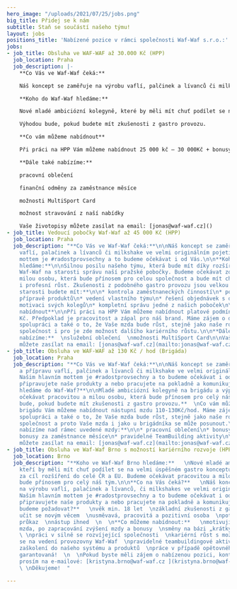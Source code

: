 ```yaml
---
hero_image: "/uploads/2021/07/25/jobs.png"
big_title: Přidej se k nám
subtitle: Staň se součástí našeho týmu!
layout: jobs
positions_title: 'Nabízené pozice v rámci společnosti Waf-Waf s.r.o.:'
jobs:
- job_title: Obsluha ve WAF-WAF až 30.000 Kč (HPP)
  job_location: Praha
  job_description: |-
    **Co Vás ve Waf-Waf čeká:**

    Náš koncept se zaměřuje na výrobu vaflí, palčinek a lívanců či milkshake ve velmi originálním pojetí. Našim hlavním mottem je #radostprovsechny a to budeme očekávat i od Vás. Ať už připravujete naše produkty a nebo pracujete na pokladně a komunikujete se zákazníky.

    **Koho do Waf-Waf hledáme:**

    Nové mladé ambiciózní kolegyně, které by měli mít chuť podílet se na velmi úspěšném gastro konceptu, který má za cíl rozšíření do celé ČR a EU. Budeme očekávat pracovitou a milou osobu, která bude přínosem pro celý náš tým.

    Výhodou bude, pokud budete mít zkušenosti z gastro provozu.

    **Co vám můžeme nabídnout**

    Při práci na HPP Vám můžeme nabídnout 25 000 kč – 30 000Kč + bonusy za plnění. Máme zájem o dlouhodobou spolupráci a také o to, že Vaše mzda bude růst, stejně jako naše rozšiřující se společnost.

    **Dále také nabízíme:**

    pracovní oblečení

    finanční odměny za zaměstnance měsíce

    možnosti MultiSport Card

    možnost stravování z naší nabídky

    Vaše životopisy můžete zasílat na email: [jonas@waf-waf.cz]()
- job_title: Vedoucí pobočky Waf-Waf až 45 000 Kč (HPP)
  job_location: Praha
  job_description: "**Co Vás ve Waf-Waf čeká:**\n\nNáš koncept se zaměřuje na výrobu
    vaflí, palačinek a lívanců či milkshake ve velmi originálním pojetí. Našim hlavním
    mottem je #radostprovsechny a to budeme očekávat i od Vás.\n\n**Koho do Waf-Waf
    hledáme:**\n\nSilnou posilu našeho týmu, která bude mít díky rozšíření konceptu
    Waf-Waf na starosti správu naší pražské pobočky. Budeme očekávat zodpovědnou a
    milou osobu, která bude přínosem pro celou společnost a bude mít chuť na osobní
    i profesní růst. Zkušenosti z podobného gastro provozu jsou velkou výhodou.\n\n**Na
    starosti budete mít:**\n\n* kontrola zaměstnaneckých činností\n* podílení se na
    přípravě produktů\n* vedení vlastního týmu\n* řešení objednávek s dodavateli\n*
    motivaci svých kolegů\n* kompletní správu jedné z našich poboček\n\n**Co vám můžeme
    nabídnout**\n\nPři práci na HPP Vám můžeme nabídnout platové podmínky až 45 000
    Kč. Předpoklad je pracovitost a zápal pro náš brand. Máme zájem o dlouhodobou
    spolupráci a také o to, že Vaše mzda bude růst, stejně jako naše rozšiřující se
    společnost i pro je zde možnost dalšího kariérního růstu.\n\n**Dále také po zapracování
    nabízíme:**  \nslužební oblečení  \nmožnosti MultiSport Card\n\nVaše životopisy
    můžete zasílat na email: [jonas@waf-waf.cz](mailto:jonas@waf-waf.cz)"
- job_title: Obsluha ve WAF-WAF až 130 Kč / hod (Brigáda)
  job_location: Praha
  job_description: "**Co Vás ve Waf-Waf čeká:**\n\nNáš koncept se zaměřuje na výrobu
    a přípravu vaflí, palčinek a lívanců či milkshake ve velmi originálním pojetí.
    Našim hlavním mottem je #radostprovsechny a to budeme očekávat i od Vás. Ať už
    připravujete naše produkty a nebo pracujete na pokladně a komunikujete se zákazníky.\n\n**Koho
    hledáme do Waf-Waf?**\n\nMladé ambiciózní kolegyně na brigádu a výpomoc. Budeme
    očekávat pracovitou a milou osobu, která bude přínosem pro celý náš tým.\n\n**Výhodou
    bude, pokud budete mít zkušenosti z gastro provozu.**  \nCo vám můžeme nabídnout:\n\nZa
    brigádu Vám můžeme nabídnout nástupní mzdu 110-130Kč/hod. Máme zájem o dlouhodobou
    spolupráci a také o to, že Vaše mzda bude růst, stejně jako naše rozšiřující se
    společnost a proto Vaše mzda i jako u brigádníka se může posunout.\n\n**Dále také
    nabízíme nad rámec uvedené mzdy:**\n\n* pracovní oblečení\n* bonusy za denní plnění\n*
    bonusy za zaměstnance měsíce\n* pravidelné TeamBuilding aktivity\n\nVaše životopisy
    můžete zasílat na email: [jonas@waf-waf.cz](mailto:jonas@waf-waf.cz)"
- job_title: Obsluha ve Waf-Waf Brno s možností kariérního rozvoje (HPP)
  job_location: Brno
  job_description: "**Koho ve Waf-Waf Brno hledáme:**   \nNové mladé ambiciózní kolegy/ně,
    kteří by měli mít chuť podílet se na velmi úspěšném gastro konceptu, který má
    za cíl rozšíření do celé ČR a EU. Budeme očekávat pracovitou a milou osobu, která
    bude přínosem pro celý náš tým.\n\n**Co na Vás čeká?**   \nNáš koncept se zaměřuje
    na výrobu vaflí, palačinek a lívanců, či milkshakes ve velmi originálním pojetí.
    Našim hlavním mottem je #radostprovsechny a to budeme očekávat i od Vás. Ať už
    připravujete naše produkty a nebo pracujete na pokladně a komunikujete se zákazníky.\n\n**Co
    budeme požadovat?**   \nvěk min. 18 let  \nzákladní zkušenosti z gastronomie  \nschopnost
    učit se novým věcem  \nusměvavá, pracovitá a pozitivní osoba  \npotravinářský
    průkaz  \nnástup ihned  \n  \n**Co můžeme nabídnout:**   \nmotivující nástupní
    mzda, po zapracování zvýšení mzdy a bonusy  \nsměny na bázi „krátký/dlouhý týden“
    \ \npráci v silně se rozvíjející společnosti  \nkariérní růst s možností podílení
    se na vedení provozovny Waf-Waf  \npravidelné teambuildingové aktivity  \nkompletní
    zaškolení do našeho systému a produktů  \npráce v případě opětovného uzavření
    garantovaná!  \n  \nPokud byste měli zájem o nabízenou pozici, kontaktujte nás
    prosím na e-mailové: [kristyna.brno@waf-waf.cz ](kristyna.brno@waf-waf.cz)  \n
    \ \nDěkujeme!  "

---
```

